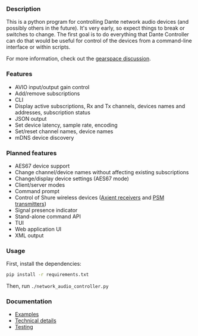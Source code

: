 
### Description

This is a python program for controlling Dante network audio devices (and possibly others in the future). It's very early, so expect things to break or switches to change.  The first goal is to do everything that Dante Controller can do that would be useful for control of the devices from a command-line interface or within scripts.  

For more information, check out the [gearspace discussion](https://gearspace.com/board/music-computers/1221989-dante-routing-without-dante-controller-possible.html).

### Features

- AVIO input/output gain control
- Add/remove subscriptions
- CLI
- Display active subscriptions, Rx and Tx channels, devices names and addresses, subscription status
- JSON output
- Set device latency, sample rate, encoding
- Set/reset channel names, device names
- mDNS device discovery

### Planned features

- AES67 device support
- Change channel/device names without affecting existing subscriptions
- Change/display device settings (AES67 mode)
- Client/server modes
- Command prompt
- Control of Shure wireless devices ([Axient receivers](https://pubs.shure.com/view/command-strings/AD4/en-US.pdf) and [PSM transmitters](https://pubs.shure.com/view/command-strings/PSM1000/en-US.pdf))
- Signal presence indicator
- Stand-alone command API
- TUI
- Web application UI
- XML output

### Usage

First, install the dependencies:
```bash
pip install -r requirements.txt
```
Then, run `./network_audio_controller.py`

### Documentation

- [Examples](https://github.com/chris-ritsen/network-audio-controller/wiki/Examples)
- [Technical details](https://github.com/chris-ritsen/network-audio-controller/wiki/Technical-details)
- [Testing](https://github.com/chris-ritsen/network-audio-controller/wiki/Testing)
